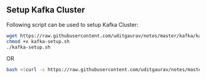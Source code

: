 ## Setup Kafka Cluster

Following script can be used to setup Kafka Cluster:
```bash
wget https://raw.githubusercontent.com/uditgaurav/notes/master/kafka/kafka-setup.sh
chmod +x kafka-setup.sh
./kafka-setup.sh
```
OR
```bash
bash <(curl -s https://raw.githubusercontent.com/uditgaurav/notes/master/kafka/kafka-setup.sh)
```
